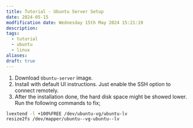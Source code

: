 ```yaml
---
title: Tutorial - Ubuntu Server Setup
date: 2024-05-15
modfification date: Wednesday 15th May 2024 15:21:19
description: 
tags:
  - tutorial
  - ubuntu
  - linux
aliases: 
draft: true
---
```

1. Download `Ubuntu-server` image.
2. Install with default UI instructions. Just enable the SSH option to connect remotely.
3. After the installation done, the hard disk space might be showed lower. Run the following commands to fix;
``` bash
lvextend -l +100%FREE /dev/ubuntu-vg/ubuntu-lv
resize2fs /dev/mapper/ubuntu--vg-ubuntu--lv
```

